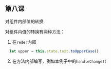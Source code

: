 ## 第八课

对组件内部值的转换

对组件内值的转换有两种方法：
1. 在``reder``内部
```javascript
  let upper = this.state.text.toUpperCase()
```

2. 在方法内部编写，例如本例子中的``handleChange()``
